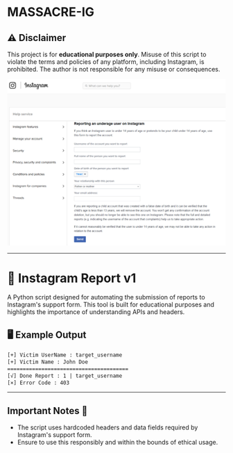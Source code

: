# MASSACRE-IG
## ⚠️ Disclaimer

This project is for **educational purposes only**. Misuse of this script to violate the terms and policies of any platform, including Instagram, is prohibited. The author is not responsible for any misuse or consequences.

 <img src="./url.png" alt="ig">

---

# 🚨 Instagram Report v1 

A Python script designed for automating the submission of reports to Instagram's support form. This tool is built for educational purposes and highlights the importance of understanding APIs and headers.

## 🖥️ Example Output 

```
[+] Victim UserName : target_username
[+] Victim Name : John Doe
=======================================
[√] Done Report : 1 | target_username
[×] Error Code : 403
```

---

## Important Notes 📝

- The script uses hardcoded headers and data fields required by Instagram's support form.
- Ensure to use this responsibly and within the bounds of ethical usage.
